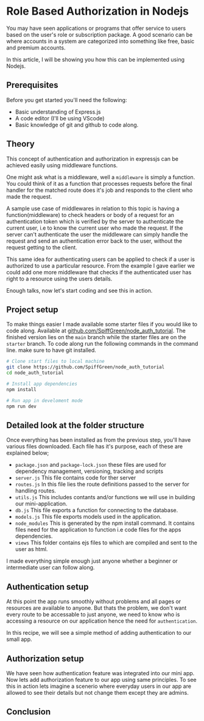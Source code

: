 # Role Based Authorization in Nodejs

You may have seen applications or programs that offer service to users based on the user's role or subscription package. A good scenario can be where accounts in a system are categorized into something like free, basic and premium accounts.

In this article, I will be showing you how this can be implemented using Nodejs.


## Prerequisites
Before you get started you'll need the following:

* Basic understanding of Express.js
* A code editor (I'll be using VScode)
* Basic knowledge of git and github to code along.

## Theory
This concept of authentication and authorization in expressjs can be achieved easily using middleware functions.

One might ask what is a middleware, well a `middleware` is simply a function. You could think of it as a function that processes requests before the final handler for the matched route does it's job and responds to the client who made the request.

A sample use case of middlewares in relation to this topic is having a function(middleware) to check headers or body of a request for an authentication token which is verified by the server to authenticate the current user, i.e to know the current user who made the request. If the server can't authenticate the user the middleware can simply handle the request and send an authentication error back to the user, without the request getting to the client.

This same idea for authenticating users can be applied to check if a user is authorized to use a particular resource. From the example I gave earlier we could add one more middleware that checks if the authenticated user has right to a resource using the users details.

Enough talks, now let's start coding and see this in action.

## Project setup
To make things easier I made available some starter files if you would like to code along. Available at [github.com/SpiffGreen/node_auth_tutorial](github.com/SpiffGreen/node_auth_tutorial). The finished version lies on the `main` branch while the starter files are on the `starter` branch. To code along run the following commands in the command line. make sure to have git installed.

```sh
# Clone start files to local machine
git clone https://github.com/SpiffGreen/node_auth_tutorial
cd node_auth_tutorial

# Install app dependencies
npm install

# Run app in develoment mode
npm run dev
```

## Detailed look at the folder structure
Once everything has been installed as from the previous step, you'll have various files downloaded. Each file has it's purpose, each of these are explained below;
* `package.json` and `package-lock.json` these files are used for dependency management, versioning, tracking and scripts
* `server.js` This file contains code for ther server
* `routes.js` In this file lies the route definitions passed to the server for handling routes.
* `utils.js` This includes contants and/or functions we will use in building our mini-application.
* `db.js` This file exports a function for connecting to the database.
* `models.js` This file exports models used in the application.
* `node_modules` This is generated by the npm install command. It contains files need for the application to function i.e code files for the apps dependencies.
* `views` This folder contains ejs files to which are compiled and sent to the user as html.

I made everything simple enough just anyone whether a beginner or intermediate user can follow along.

## Authentication setup
At this point the app runs smoothly without problems and all pages or resources are available to anyone. But thats the problem, we don't want every route to be accessable to just anyone, we need to know who is accessing a resource on our application hence the need for `authentication`.

In this recipe, we will see a simple method of adding authentication to our small app.

## Authorization setup
We have seen how authentication feature was integrated into our mini app. Now lets add authorization feature to our app using same principles. To see this in action lets imagine a scenerio where everyday users in our app are allowed to see their details but not change them except they are admins.

## Conclusion